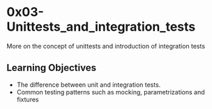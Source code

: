 # 0x03-Unittests_and_integration_tests

More on the concept of unittests and introduction of integration tests

## Learning Objectives

- The difference between unit and integration tests.
- Common testing patterns such as mocking, parametrizations and fixtures
